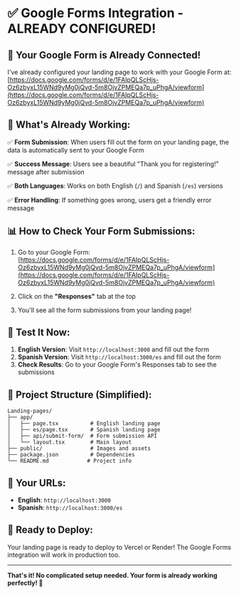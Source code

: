 # ✅ Google Forms Integration - ALREADY CONFIGURED!

## 🎉 Your Google Form is Already Connected!

I've already configured your landing page to work with your Google Form at:
[https://docs.google.com/forms/d/e/1FAIpQLScHjs-Oz6zbyxL15WNd9yMg0jQvd-5m8OjvZPMEQa7p_uPhgA/viewform](https://docs.google.com/forms/d/e/1FAIpQLScHjs-Oz6zbyxL15WNd9yMg0jQvd-5m8OjvZPMEQa7p_uPhgA/viewform)

## 🚀 What's Already Working:

✅ **Form Submission**: When users fill out the form on your landing page, the data is automatically sent to your Google Form

✅ **Success Message**: Users see a beautiful "Thank you for registering!" message after submission

✅ **Both Languages**: Works on both English (`/`) and Spanish (`/es`) versions

✅ **Error Handling**: If something goes wrong, users get a friendly error message

## 📊 How to Check Your Form Submissions:

1. Go to your Google Form: [https://docs.google.com/forms/d/e/1FAIpQLScHjs-Oz6zbyxL15WNd9yMg0jQvd-5m8OjvZPMEQa7p_uPhgA/viewform](https://docs.google.com/forms/d/e/1FAIpQLScHjs-Oz6zbyxL15WNd9yMg0jQvd-5m8OjvZPMEQa7p_uPhgA/viewform)

2. Click on the **"Responses"** tab at the top

3. You'll see all the form submissions from your landing page!

## 🧪 Test It Now:

1. **English Version**: Visit `http://localhost:3000` and fill out the form
2. **Spanish Version**: Visit `http://localhost:3000/es` and fill out the form
3. **Check Results**: Go to your Google Form's Responses tab to see the submissions

## 📁 Project Structure (Simplified):

```
Landing-pages/
├── app/
│   ├── page.tsx          # English landing page
│   ├── es/page.tsx       # Spanish landing page  
│   ├── api/submit-form/  # Form submission API
│   └── layout.tsx        # Main layout
├── public/               # Images and assets
├── package.json          # Dependencies
└── README.md            # Project info
```

## 🎯 Your URLs:

- **English**: `http://localhost:3000`
- **Spanish**: `http://localhost:3000/es`

## 🚀 Ready to Deploy:

Your landing page is ready to deploy to Vercel or Render! The Google Forms integration will work in production too.

---

**That's it! No complicated setup needed. Your form is already working perfectly! 🎉** 